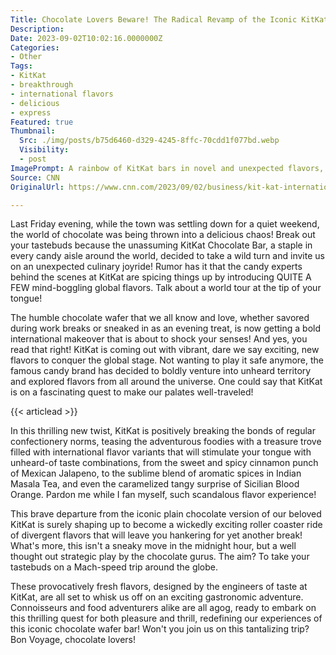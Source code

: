 ```yaml
---
Title: Chocolate Lovers Beware! The Radical Revamp of the Iconic KitKat That Will Send You Grabbing for More!
Description: 
Date: 2023-09-02T10:02:16.0000000Z
Categories:
- Other
Tags:
- KitKat
- breakthrough
- international flavors
- delicious
- express
Featured: true
Thumbnail:
  Src: ./img/posts/b75d6460-d329-4245-8ffc-70cdd1f077bd.webp
  Visibility:
  - post
ImagePrompt: A rainbow of KitKat bars in novel and unexpected flavors, arranged in a spiral on a globe, depicting a world tour of tastes.
Source: CNN
OriginalUrl: https://www.cnn.com/2023/09/02/business/kit-kat-international-flavors-curious-consumer/index.html

---
```

Last Friday evening, while the town was settling down for a quiet weekend, the world of chocolate was being thrown into a delicious chaos! Break out your tastebuds because the unassuming KitKat Chocolate Bar, a staple in every candy aisle around the world, decided to take a wild turn and invite us on an unexpected culinary joyride! Rumor has it that the candy experts behind the scenes at KitKat are spicing things up by introducing QUITE A FEW mind-boggling global flavors. Talk about a world tour at the tip of your tongue!

The humble chocolate wafer that we all know and love, whether savored during work breaks or sneaked in as an evening treat, is now getting a bold international makeover that is about to shock your senses! And yes, you read that right! KitKat is coming out with vibrant, dare we say exciting, new flavors to conquer the global stage. Not wanting to play it safe anymore, the famous candy brand has decided to boldly venture into unheard territory and explored flavors from all around the universe. One could say that KitKat is on a fascinating quest to make our palates well-traveled!

{{< articlead >}}

In this thrilling new twist, KitKat is positively breaking the bonds of regular confectionery norms, teasing the adventurous foodies with a treasure trove filled with international flavor variants that will stimulate your tongue with unheard-of taste combinations, from the sweet and spicy cinnamon punch of Mexican Jalapeno, to the sublime blend of aromatic spices in Indian Masala Tea, and even the caramelized tangy surprise of Sicilian Blood Orange. Pardon me while I fan myself, such scandalous flavor experience!

This brave departure from the iconic plain chocolate version of our beloved KitKat is surely shaping up to become a wickedly exciting roller coaster ride of divergent flavors that will leave you hankering for yet another break! What's more, this isn't a sneaky move in the midnight hour, but a well thought out strategic play by the chocolate gurus. The aim? To take your tastebuds on a Mach-speed trip around the globe.

These provocatively fresh flavors, designed by the engineers of taste at KitKat, are all set to whisk us off on an exciting gastronomic adventure. Connoisseurs and food adventurers alike are all agog, ready to embark on this thrilling quest for both pleasure and thrill, redefining our experiences of this iconic chocolate wafer bar! Won't you join us on this tantalizing trip? Bon Voyage, chocolate lovers!
